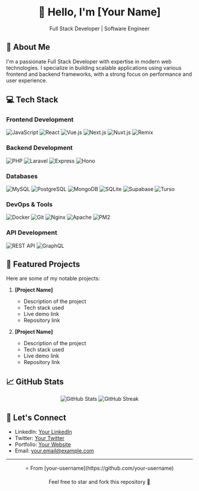 <div align="center">
  <h1>👋 Hello, I'm [Your Name]</h1>
  <p>Full Stack Developer | Software Engineer</p>
</div>

## 🚀 About Me
I'm a passionate Full Stack Developer with expertise in modern web technologies. I specialize in building scalable applications using various frontend and backend frameworks, with a strong focus on performance and user experience.

## 💻 Tech Stack

### Frontend Development
![JavaScript](https://img.shields.io/badge/-JavaScript-F7DF1E?style=flat-square&logo=javascript&logoColor=black)
![React](https://img.shields.io/badge/-React-61DAFB?style=flat-square&logo=react&logoColor=black)
![Vue.js](https://img.shields.io/badge/-Vue.js-4FC08D?style=flat-square&logo=vue.js&logoColor=white)
![Next.js](https://img.shields.io/badge/-Next.js-000000?style=flat-square&logo=next.js&logoColor=white)
![Nuxt.js](https://img.shields.io/badge/-Nuxt.js-00DC82?style=flat-square&logo=nuxt.js&logoColor=white)
![Remix](https://img.shields.io/badge/-Remix-000000?style=flat-square&logo=remix&logoColor=white)

### Backend Development
![PHP](https://img.shields.io/badge/-PHP-777BB4?style=flat-square&logo=php&logoColor=white)
![Laravel](https://img.shields.io/badge/-Laravel-FF2D20?style=flat-square&logo=laravel&logoColor=white)
![Express](https://img.shields.io/badge/-Express-000000?style=flat-square&logo=express&logoColor=white)
![Hono](https://img.shields.io/badge/-Hono-FF0000?style=flat-square&logoColor=white)

### Databases
![MySQL](https://img.shields.io/badge/-MySQL-4479A1?style=flat-square&logo=mysql&logoColor=white)
![PostgreSQL](https://img.shields.io/badge/-PostgreSQL-336791?style=flat-square&logo=postgresql&logoColor=white)
![MongoDB](https://img.shields.io/badge/-MongoDB-47A248?style=flat-square&logo=mongodb&logoColor=white)
![SQLite](https://img.shields.io/badge/-SQLite-003B57?style=flat-square&logo=sqlite&logoColor=white)
![Supabase](https://img.shields.io/badge/-Supabase-3ECF8E?style=flat-square&logo=supabase&logoColor=white)
![Turso](https://img.shields.io/badge/-Turso-4A4A55?style=flat-square&logoColor=white)

### DevOps & Tools
![Docker](https://img.shields.io/badge/-Docker-2496ED?style=flat-square&logo=docker&logoColor=white)
![Git](https://img.shields.io/badge/-Git-F05032?style=flat-square&logo=git&logoColor=white)
![Nginx](https://img.shields.io/badge/-Nginx-009639?style=flat-square&logo=nginx&logoColor=white)
![Apache](https://img.shields.io/badge/-Apache-D22128?style=flat-square&logo=apache&logoColor=white)
![PM2](https://img.shields.io/badge/-PM2-2B037A?style=flat-square&logo=pm2&logoColor=white)

### API Development
![REST API](https://img.shields.io/badge/-REST%20API-FF6C37?style=flat-square&logoColor=white)
![GraphQL](https://img.shields.io/badge/-GraphQL-E10098?style=flat-square&logo=graphql&logoColor=white)

## 🌟 Featured Projects
Here are some of my notable projects:

1. **[Project Name]**
   - Description of the project
   - Tech stack used
   - Live demo link
   - Repository link

2. **[Project Name]**
   - Description of the project
   - Tech stack used
   - Live demo link
   - Repository link

## 📈 GitHub Stats

<div align="center">
  <img src="https://github-readme-stats.vercel.app/api?username=YOUR_USERNAME&show_icons=true&theme=dark" alt="GitHub Stats" />
  <img src="https://github-readme-streak-stats.herokuapp.com/?user=YOUR_USERNAME&theme=dark" alt="GitHub Streak" />
</div>

## 🤝 Let's Connect
- LinkedIn: [Your LinkedIn]()
- Twitter: [Your Twitter]()
- Portfolio: [Your Website]()
- Email: your.email@example.com


---
<div align="center">
  <p>⭐️ From [your-username](https://github.com/your-username)</p>
  <p>Feel free to star and fork this repository 🌟</p>
</div>
